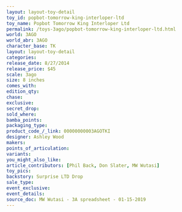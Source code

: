 ```yaml
---
layout: layout-toy-detail 
toy_id: popbot-tomorrow-king-interloper-ltd
toy_name: Popbot Tomorrow King Interloper Ltd
permalink: /toys-3ago/popbot-tomorrow-king-interloper-ltd.html
world: 3AGO
world_abr: 3AGO
character_base: TK
layout: layout-toy-detail
categories: 
release_date: 8/27/2014
release_price: $45 
scale: 3ago
size: 8 inches
comes_with: 
edition_qty: 
chase: 
exclusive: 
secret_drop: 
sold_where: 
bamba_points: 
packaging_type: 
product_code_/_link: 00000000003AGOTKI
designer: Ashley Wood
makers: 
points_of_articulation: 
variants: 
you_might_also_like: 
article_contributors: [Phil Back, Don Slater, MW Wutasi]
toy_pics: 
backstory: Surprise LTD Drop
sale_type: 
event_exclusive: 
event_details: 
source_doc: MW Wutasi - 3A spreadsheet - 01-15-2019
---
```

